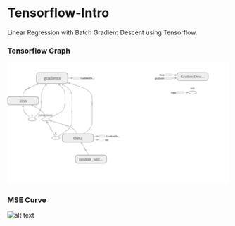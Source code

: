 # Tensorflow-Intro
Linear Regression with Batch Gradient Descent using Tensorflow.<br>
### Tensorflow Graph 
![alt text](https://github.com/dragod812/Tensorflow-Intro/blob/master/png.png)
### MSE Curve
![alt text](https://github.com/dragod812/Tensorflow-Intro/blob/master/MSE.svg1)
